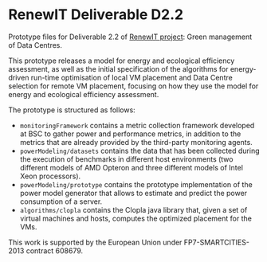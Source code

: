 # RenewIT Deliverable D2.2

Prototype files for Deliverable 2.2 of [RenewIT project](http://www.renewit-project.eu/): Green management of Data Centres.

This prototype releases a model for energy and ecological efficiency assessment, as well as the initial specification of the algorithms for energy-driven run-time optimisation of local VM placement and Data Centre selection for remote VM placement, focusing on how they use the model for energy and ecological efficiency assessment.

The prototype is structured as follows:

*	`monitoringFramework` contains a metric collection framework developed at BSC to gather power and performance metrics, in addition to the metrics that are already provided by the third-party monitoring agents.
*	`powerModeling/datasets` contains the data that has been collected during the execution of benchmarks in different host environments (two different models of AMD Opteron and three different models of Intel Xeon processors).
*	`powerModeling/prototype` contains the prototype implementation of the power model generator that allows to estimate and predict the power consumption of a server.
*	`algorithms/clopla` contains the Clopla java library that, given a set of virtual machines and hosts, computes the optimized placement for the VMs.


This work is supported by the European Union under FP7-SMARTCITIES-2013
contract 608679.

